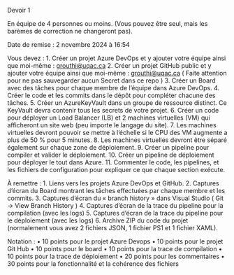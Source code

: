 Devoir 1

En équipe de 4 personnes ou moins. (Vous pouvez être seul, mais les barèmes de correction ne changeront pas).

Date de remise : 2 novembre 2024 à 16:54
 
Vous devez :
    1. Créer un projet Azure DevOps et y ajouter votre équipe ainsi que moi-même : grouthi@uqac.ca
    2. Créer un projet GitHub public et y ajouter votre équipe ainsi que moi-même : grouthi@uqac.ca ( Faite attention pour ne pas sauvegarder aucun Secret dans ce repo )
    3. Créer un Board avec des tâches pour chaque membre de l’équipe dans Azure DevOps.
    4. Créer le code et les commits dans le dépôt pour compléter chacune des tâches.
    5. Créer un AzureKeyVault dans un groupe de ressource distinct. Ce KeyVault devra contenir tous les secrets de votre projet.
    6. Créer un code pour déployer un Load Balancer (LB) et 2 machines virtuelles (VM) qui afficheront un site web (peu importe le langage du site).
    7. Les machines virtuelles devront pouvoir se mettre à l’échelle si le CPU des VM augmente a plus de 50 % pour 5 minutes.
    8. Les machines virtuelles devront être séparé également sur chaque zone de déploiement.
    9. Créer un pipeline pour compiler et valider le déploiement.
    10. Créer un pipeline de déploiement pour déployer le tout dans Azure.
    11. Commenter le code, les pipelines, et les fichiers de configuration pour expliquer ce que chaque section exécute.
 
À remettre :
    1. Liens vers les projets Azure DevOps et GitHub.
    2. Captures d’écran du Board montrant les tâches effectuées par chaque membre et les commits.
    3. Captures d’écran du « branch history » dans Visual Studio ( Git -> View Branch History )
    4. Captures d’écran de la trace du pipeline pour la compilation (avec les logs)
    5. Captures d’écran de la trace du pipeline pour le déploiement (avec les logs)
    6. Archive ZIP du code du projet (normalement vous avez 2 fichiers JSON, 1 fichier PS1 et 1 fichier XAML).

Notation : 
    • 10 points pour le projet Azure Devops
    • 10 points pour le projet Git Hub
    • 10 points pour le board
    • 10 points pour la trace de compilation
    • 10 points pour la trace de déploiement
    • 20 points pour les commentaires
    • 30 points pour la fonctionnalité et la cohérence des fichiers

 